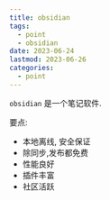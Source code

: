 ```yaml
---
title: obsidian
tags:
  - point
  - obsidian
date: 2023-06-24
lastmod: 2023-06-26
categories:
  - point
---
```


`obsidian` 是一个笔记软件.

要点:

- 本地离线, 安全保证
- 除同步,发布都免费
- 性能良好
- 插件丰富
- 社区活跃
